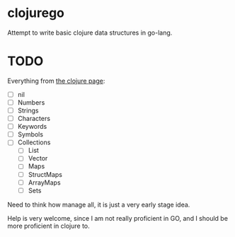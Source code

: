 clojurego
=========

Attempt to write basic clojure data structures in go-lang.

TODO
====
Everything from [the clojure page](http://clojure.org/data_structures):

- [ ] nil
- [ ] Numbers
- [ ] Strings
- [ ] Characters
- [ ] Keywords
- [ ] Symbols
- [ ] Collections
    - [ ] List
    - [ ] Vector
    - [ ] Maps
    - [ ] StructMaps
    - [ ] ArrayMaps
    - [ ] Sets

Need to think how manage all, it is just a very early stage idea.

Help is very welcome, since I am not really proficient in GO, and I should be more proficient in clojure to.
